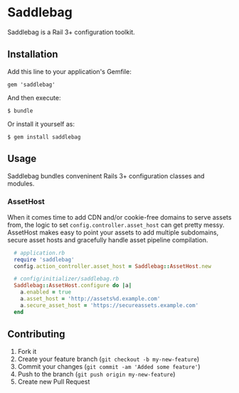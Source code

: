 # Saddlebag

Saddlebag is a Rail 3+ configuration toolkit.

## Installation

Add this line to your application's Gemfile:

    gem 'saddlebag'

And then execute:

    $ bundle

Or install it yourself as:

    $ gem install saddlebag

## Usage

Saddlebag bundles conveninent Rails 3+ configuration classes and modules.

### AssetHost

When it comes time to add CDN and/or cookie-free domains to serve assets from,
the logic to set `config.controller.asset_host` can get pretty messy. AssetHost
makes easy to point your assets to add multiple subdomains, secure asset hosts
and gracefully handle asset pipeline compilation.

```ruby
  # application.rb
  require 'saddlebag'
  config.action_controller.asset_host = Saddlebag::AssetHost.new

  # config/initializer/saddlebag.rb
  Saddlebag::AssetHost.configure do |a|
    a.enabled = true
    a.asset_host = 'http://assets%d.example.com'
    a.secure_asset_host = 'https://secureassets.example.com'
  end
```

## Contributing

1. Fork it
2. Create your feature branch (`git checkout -b my-new-feature`)
3. Commit your changes (`git commit -am 'Added some feature'`)
4. Push to the branch (`git push origin my-new-feature`)
5. Create new Pull Request
